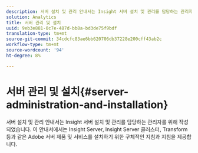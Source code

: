 ```yaml
---
description: 서버 설치 및 관리 안내서는 Insight 서버 설치 및 관리를 담당하는 관리자를 위해 작성되었습니다. 이 안내서에서는 Insight Server, Insight Server 클러스터, Transform 등과 같은 Adobe 서버 제품 및 서비스를 설치하기 위한 구체적인 지침과 지침을 제공합니다.
solution: Analytics
title: 서버 관리 및 설치
uuid: 9eb3e881-0c7e-487d-bb8a-bd3de75f9bdf
translation-type: tm+mt
source-git-commit: 34cdcfc83ae6bb620706db37228e200cff43ab2c
workflow-type: tm+mt
source-wordcount: '94'
ht-degree: 8%

---
```



# 서버 관리 및 설치{#server-administration-and-installation}

서버 설치 및 관리 안내서는 Insight 서버 설치 및 관리를 담당하는 관리자를 위해 작성되었습니다. 이 안내서에서는 Insight Server, Insight Server 클러스터, Transform 등과 같은 Adobe 서버 제품 및 서비스를 설치하기 위한 구체적인 지침과 지침을 제공합니다.

